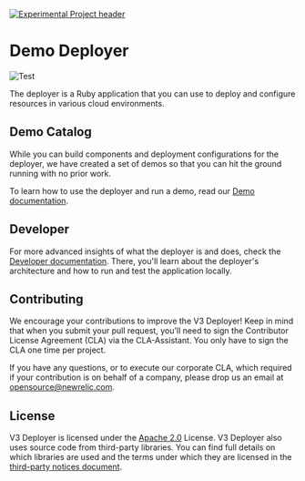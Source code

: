 [![Experimental Project header](https://github.com/newrelic/opensource-website/raw/master/src/images/categories/Experimental.png)](https://opensource.newrelic.com/oss-category/#experimental)

# Demo Deployer

![Test](https://github.com/newrelic/demo-deployer/workflows/Test/badge.svg?event=push)

The deployer is a Ruby application that you can use to deploy and configure resources in various cloud environments.

## Demo Catalog

While you can build components and deployment configurations for the deployer, we have created a set of demos so that you can hit the ground running with no prior work.

To learn how to use the deployer and run a demo, read our [Demo documentation](demo/README.md).

## Developer

For more advanced insights of what the deployer is and does, check the [Developer documentation](documentation/developer/README.md). There, you'll learn about the deployer's architecture and how to run and test the application locally.

## Contributing

We encourage your contributions to improve the V3 Deployer! Keep in mind that when you submit your pull request, you'll need to sign the Contributor License Agreement (CLA) via the CLA-Assistant. You only have to sign the CLA one time per project.

If you have any questions, or to execute our corporate CLA, which required if your contribution is on behalf of a company,  please drop us an email at opensource@newrelic.com.

## License

V3 Deployer is licensed under the [Apache 2.0](http://apache.org/licenses/LICENSE-2.0.txt) License. V3 Deployer also uses source code from third-party libraries. You can find full details on which libraries are used and the terms under which they are licensed in the [third-party notices document](./THIRD_PARTY_NOTICES.md).
